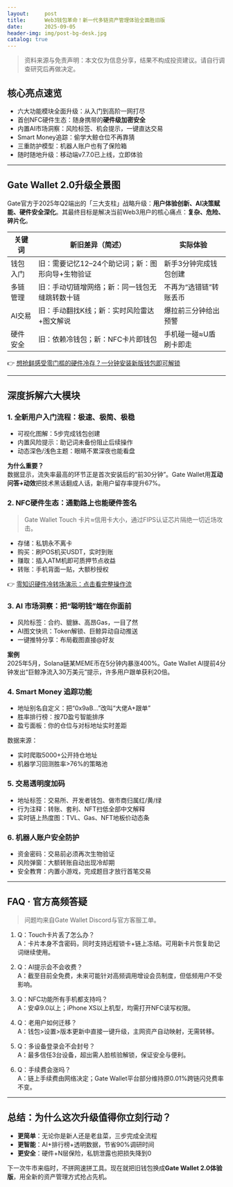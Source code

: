 ```yaml
---
layout:     post
title:      Web3钱包革命！新一代多链资产管理体验全面胜旧版
date:       2025-09-05
header-img: img/post-bg-desk.jpg
catalog: true
---
```


> 资料来源与免责声明：本文仅为信息分享，结果不构成投资建议。请自行调查研究后再做决定。

## 核心亮点速览

- 六大功能模块全面升级：从入门到高阶一网打尽  
- 首创NFC硬件生态：随身携带的**硬件级加密安全**  
- 内置AI市场洞察：风险标签、机会提示，一键直达交易  
- Smart Money追踪：偷学大鲸仓位不再靠猜  
- 三重防护模型：机器人账户也有了保险箱  
- 随时随地升级：移动端v7.7.0已上线，立即体验

---

## Gate Wallet 2.0升级全景图

Gate官方于2025年Q2端出的「三大支柱」战略升级：**用户体验创新、AI决策赋能、硬件安全深化**。其最终目标是解决当前Web3用户的核心痛点：**复杂、危险、碎片化**。

| 关键词 | 新旧差异（简述） | 实际体验 |
| --- | --- | --- |
| 钱包入门 | 旧：需要记忆12–24个助记词；新：图形向导+生物验证 | 新手3分钟完成钱包创建 |
| 多链管理 | 旧：手动切链增网络；新：同一钱包无缝跳转数十链 | 不再为“选错链”转账丢币 |
| AI交易 | 旧：手动翻找K线；新：实时风险雷达+图文解说 | 爆拉前三分钟给出预警 |
| 硬件安全 | 旧：依赖冷钱包；新：NFC卡片即钱包 | 手机碰一碰≈U盾刷卡即走 |

👉 [想抢鲜感受零门槛的硬件冷存？一分钟安装新版钱包即可解锁](https://okxdog.com/)

---

## 深度拆解六大模块

### 1. 全新用户入门流程：极速、极简、极稳

- 可视化图解：5步完成钱包创建  
- 内置风险提示：助记词未备份阻止后续操作  
- 动态深色/浅色主题：眼睛不累深夜也能看盘

**为什么重要？**  
数据显示，流失率最高的环节正是首次安装后的“前30分钟”。Gate Wallet用**互动问答+动效**把技术黑话翻成人话，新用户留存率提升67%。

### 2. NFC硬件生态：通勤路上也能硬件签名

> Gate Wallet Touch 卡片≈信用卡大小，通过FIPS认证芯片隔绝一切近场攻击。

- 存储：私钥永不离卡  
- 购买：刷POS机买USDT，实时到账  
- 赚取：插入ATM机即可质押节点收益  
- 转账：手机背面一贴，大额秒授权  

👉 [零知识硬件冷转场演示：点击看完整操作流](https://okxdog.com/)

### 3. AI 市场洞察：把“聪明钱”端在你面前

- 风险标签：合约、貔貅、高昂Gas，一目了然  
- AI图文快讯：Token解锁、巨鲸异动自动推送  
- 一键推特分享：布局截图直接@好友

**案例**  
2025年5月，Solana链某MEME币在5分钟内暴涨400%。Gate Wallet AI提前4分钟发出“巨鲸净流入30万美元”提示，许多用户跟单获利20倍。

### 4. Smart Money 追踪功能

- 地址别名自定义：把“0x9aB…”改叫“大佬A+跟单”  
- 胜率排行榜：按7D盈亏智能排序  
- 盈亏面板：你的仓位与对标地址实时差距  

数据来源：  
- 实时爬取5000+公开持仓地址  
- 机器学习回测胜率>76%的策略池

### 5. 交易透明度加码

- 地址标签：交易所、开发者钱包、做市商归属红/黄/绿  
- 行为注释：转账、套利、NFT扫低全部中文解释  
- 实时链上热度图：TVL、Gas、NFT地板价动态条

### 6. 机器人账户安全防护

- 资金密码：交易前必须再次生物验证  
- 风险弹窗：大额转账自动出现冷却期  
- 安全教育：内置小游戏，完成题目才放行首笔交易

---

## FAQ · 官方高频答疑

> 问题均来自Gate Wallet Discord与官方客服工单。

1. Q：Touch卡片丢了怎么办？  
   A：卡片本身不含密码，同时支持远程锁卡+链上冻结。可用新卡片恢复助记词继续使用。

2. Q：AI提示会不会收费？  
   A：截至目前全免费，未来可能针对高频调用增设会员制度，但低频用户不受影响。

3. Q：NFC功能所有手机都支持吗？  
   A：安卓9.0以上；iPhone XS以上机型，均需打开NFC读写权限。

4. Q：老用户如何迁移？  
   A：钱包>设置>版本更新中直接一键升级，主网资产自动映射，无需转移。

5. Q：多设备登录会不会封号？  
   A：最多信任3台设备，超出需人脸核验解锁，保证安全与便利。

6. Q：手续费会涨吗？  
   A：链上手续费由网络决定；Gate Wallet平台部分维持原0.01%跨链闪兑费率不变。

---

## 总结：为什么这次升级值得你立刻行动？

- **更简单**：无论你是新人还是老韭菜，三步完成全流程  
- **更智能**：AI+排行榜+透明数据，节省90%调研时间  
- **更安全**：硬件+N层保险，私钥泄露也把损失降到0  

下一次牛市来临时，不拼网速拼工具。现在就把旧钱包换成**Gate Wallet 2.0体验版**，用全新的资产管理方式抢占先机。